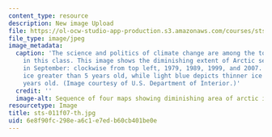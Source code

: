 ```yaml
---
content_type: resource
description: New image Upload
file: https://ol-ocw-studio-app-production.s3.amazonaws.com/courses/sts-011-american-science-ethical-conflicts-and-political-choices-fall-2007/6e8f90fc298ea6c1e7edb60cb401be0e_sts-011f07-th.jpg
file_type: image/jpeg
image_metadata:
  caption: 'The science and politics of climate change are among the topics covered
    in this class. This image shows the diminishing extent of Arctic sea ice coverage
    in September: clockwise from top left, 1979, 1989, 1999, and 2007. White shows
    ice greater than 5 years old, while light blue depicts thinner ice less than 5
    years old. (Image courtesy of U.S. Department of Interior.)'
  credit: ''
  image-alt: Sequence of four maps showing diminishing area of arctic ice coverage.
resourcetype: Image
title: sts-011f07-th.jpg
uid: 6e8f90fc-298e-a6c1-e7ed-b60cb401be0e
---
```

